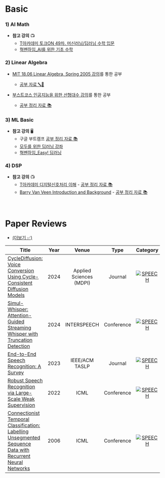 # Basic

### 1) AI Math
- **참고 강의** 📺
  - [T아카데미 토크ON 49차. 머신러닝/딥러닝 수학 입문](https://youtube.com/playlist?list=PL9mhQYIlKEhewXqJaTy_wd5emhDwW6JU6&si=DAFj1uX6jCgovNxP)
  - [혁펜하임_AI를 위한 기초 수학](https://youtube.com/playlist?list=PL_iJu012NOxea6yN2PUzw8hQ2Aniog8ql&si=ScNHwPyMTClOlRyy)

### 2) Linear Algebra
- [MIT 18.06 Linear Algebra, Spring 2005 강의](https://youtube.com/playlist?list=PLE7DDD91010BC51F8&si=xhU9hwC8e3WewbKC)를 통한 공부
  - [공부 자료 🔤📝](https://github.com/Hyeji-Jo/Study/tree/79ca47613cb4865311118079db26f49999036958/Basic/Linear%20Algebra/MIT)  
  
- [부스트코스 인공지능을 위한 선형대수 강의](www.boostcourse.org/ai251)를 통한 공부
  - [공부 정리 자료 📚](https://github.com/Hyeji-Jo/Study/tree/79ca47613cb4865311118079db26f49999036958/Basic/Linear%20Algebra/%EC%9D%B8%EA%B3%B5%EC%A7%80%EB%8A%A5%EC%9D%84%20%EC%9C%84%ED%95%9C%20%EC%84%A0%ED%98%95%EB%8C%80%EC%88%98)

### 3) ML Basic
- **참고 강의** 🖥️
  - 구글 부트캠프  [공부 정리 자료 📚](https://hyebitstory.notion.site/20921ed0db7a4bfb9785dd5012e62362?v=2279c4dfdeee4b2f977b6e2362234ae1)
  - [모두를 위한 딥러닝 강좌](https://youtube.com/playlist?list=PLlMkM4tgfjnLSOjrEJN31gZATbcj_MpUm&si=M6b8MOn9331tZUMj)
  - [혁펜하임_Easy! 딥러닝](https://youtube.com/playlist?list=PL_iJu012NOxdw1jc3KEo8Mq5oD5SXKhLu&si=ivWQn8GV-87IH9oy)

### 4) DSP
- **참고 강의** 📺
  - [T아카데미 디지털신호처리 이해](https://www.youtube.com/watch?v=RxbkEjV7c0o&list=PL9mhQYIlKEhem5_wrQqDtNqNcaDyFrYGN) - [공부 정리 자료 📚](https://github.com/Hyeji-Jo/Study/tree/79ca47613cb4865311118079db26f49999036958/Basic/DSP/T_%EB%94%94%EC%A7%80%ED%84%B8%EC%8B%A0%ED%98%B8%EC%B2%98%EB%A6%AC%20%EC%9D%B4%ED%95%B4)
  - [Barry Van Veen Introduction and Background](https://www.youtube.com/watch?v=YmSvQe2FDKs&list=PLGI7M8vwfrFPtrWL_o6CluZYkshj-hqUr) - [공부 정리 자료 📚](https://github.com/Hyeji-Jo/Study/tree/79ca47613cb4865311118079db26f49999036958/Basic/DSP/BVV_DSP)

<br>  

# Paper Reviews 
- [(더보기 ✅)](https://github.com/Hyeji-Jo/Study/blob/a568eed0c8ced2cf1db7158fca1aa26f7e34745c/Paper_Reviews/README.md)  
  
| Title | Year | Venue | Type | Category | Subcategory | Review | Code | ETC. |
|-------|:------:|:------------:|:------------:|:----------:|:-------------:|:--------:|:------:|:------:|
| [CycleDiffusion: Voice Conversion Using Cycle-Consistent Diffusion Models](https://www.mdpi.com/2076-3417/14/20/9595) | 2024 | Applied Sciences (MDPI) | Journal | [![SPEECH](https://img.shields.io/badge/🎙️%20%20SPEECH-FF9900?style=flat)](https://github.com/Hyeji-Jo/Study/tree/38ce884452a29ffdc42d673672cf3954b922b2d0/Paper_Reviews/Speech) | ![VC](https://img.shields.io/badge/VC-8BD145?style=flat) | [Review](https://github.com/Hyeji-Jo/Study/blob/9123b53418d6c5d1e6be6b67474fd96f85116c25/Paper_Reviews/Speech/CycleDiffusion%20%EC%9A%94%EC%95%BD%20%EB%B0%8F%20%EC%A0%95%EB%A6%AC.md) | - | - |
| [Simul-Whisper: Attention-Guided Streaming Whisper with Truncation Detection](https://arxiv.org/pdf/2406.10052) | 2024 | INTERSPEECH | Conference | [![SPEECH](https://img.shields.io/badge/🎙️%20%20SPEECH-FF9900?style=flat)](https://github.com/Hyeji-Jo/Study/tree/38ce884452a29ffdc42d673672cf3954b922b2d0/Paper_Reviews/Speech) | ![ASR](https://img.shields.io/badge/ASR-FACC00?style=flat) | [Review](https://github.com/Hyeji-Jo/Study/blob/9123b53418d6c5d1e6be6b67474fd96f85116c25/Paper_Reviews/Speech/Simul-Whisper%20%EB%85%BC%EB%AC%B8%20%EC%9A%94%EC%95%BD.md) | - | - |
| [End-to-End Speech Recognition: A Survey](https://arxiv.org/pdf/2303.03329) | 2023 | IEEE/ACM TASLP | Journal | [![SPEECH](https://img.shields.io/badge/🎙️%20%20SPEECH-FF9900?style=flat)](https://github.com/Hyeji-Jo/Study/tree/38ce884452a29ffdc42d673672cf3954b922b2d0/Paper_Reviews/Speech) | ![ASR](https://img.shields.io/badge/ASR-FACC00?style=flat) | [Review](https://github.com/Hyeji-Jo/Study/blob/9123b53418d6c5d1e6be6b67474fd96f85116c25/Paper_Reviews/Speech/End-to-End%20Speech%20Recognition%20Survey%20%EC%9A%94%EC%95%BD%20%EB%B0%8F%20%EC%A0%95%EB%A6%AC.md) | - | - |
| [Robust Speech Recognition via Large-Scale Weak Supervision](https://cdn.openai.com/papers/whisper.pdf) | 2022 | ICML | Conference | [![SPEECH](https://img.shields.io/badge/🎙️%20%20SPEECH-FF9900?style=flat)](https://github.com/Hyeji-Jo/Study/tree/38ce884452a29ffdc42d673672cf3954b922b2d0/Paper_Reviews/Speech) | ![ASR](https://img.shields.io/badge/ASR-FACC00?style=flat) | [Review](https://github.com/Hyeji-Jo/Study/blob/9123b53418d6c5d1e6be6b67474fd96f85116c25/Paper_Reviews/Speech/whisper%20%EB%85%BC%EB%AC%B8%20%EC%A0%95%EB%A6%AC.md) | [Basic Model Application Code](https://github.com/Hyeji-Jo/Study/blob/9123b53418d6c5d1e6be6b67474fd96f85116c25/ASR/whisper_code_study.py) | Whisper |
| [Connectionist Temporal Classification: Labelling Unsegmented Sequence Data with Recurrent Neural Networks](https://www.cs.toronto.edu/~graves/icml_2006.pdf) | 2006 | ICML | Conference | [![SPEECH](https://img.shields.io/badge/🎙️%20%20SPEECH-FF9900?style=flat)](https://github.com/Hyeji-Jo/Study/tree/38ce884452a29ffdc42d673672cf3954b922b2d0/Paper_Reviews/Speech) | ![ASR](https://img.shields.io/badge/ASR-FACC00?style=flat) | [Review](https://github.com/Hyeji-Jo/Study/blob/9123b53418d6c5d1e6be6b67474fd96f85116c25/Paper_Reviews/Speech/CTC_Paper_Review.md) | - | - |


